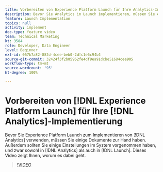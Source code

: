 ```yaml
---
title: Vorbereiten von Experience Platform Launch für Ihre Analytics-Implementierung
description: Bevor Sie Analytics in Launch implementieren, müssen Sie einige Dokumente zur Hand haben. Außerdem sollten Sie einige Einstellungen im System vorgenommen haben, und zwar sowohl in Analytics als auch in Launch. Dieses Video zeigt Ihnen, worum es dabei geht.
feature: Launch Implementation
topics: null
activity: implement
doc-type: feature video
team: Technical Marketing
kt: 3584
role: Developer, Data Engineer
level: Beginner
exl-id: 057b7a82-882d-4cee-beb0-2dfc1e6c94b4
source-git-commit: 32424f3f2b05952fe4df9ea91dcbe51684cee905
workflow-type: tm+mt
source-wordcount: '95'
ht-degree: 100%

---
```


# Vorbereiten von [!DNL Experience Platform Launch] für Ihre [!DNL Analytics]-Implementierung

Bevor Sie Experience Platform Launch zum Implementieren von [!DNL Analytics] verwenden, müssen Sie einige Dokumente zur Hand haben. Außerdem sollten Sie einige Einstellungen im System vorgenommen haben, und zwar sowohl in [!DNL Analytics] als auch in [!DNL Launch]. Dieses Video zeigt Ihnen, worum es dabei geht.

>[!VIDEO](https://video.tv.adobe.com/v/28752/?quality=12)

